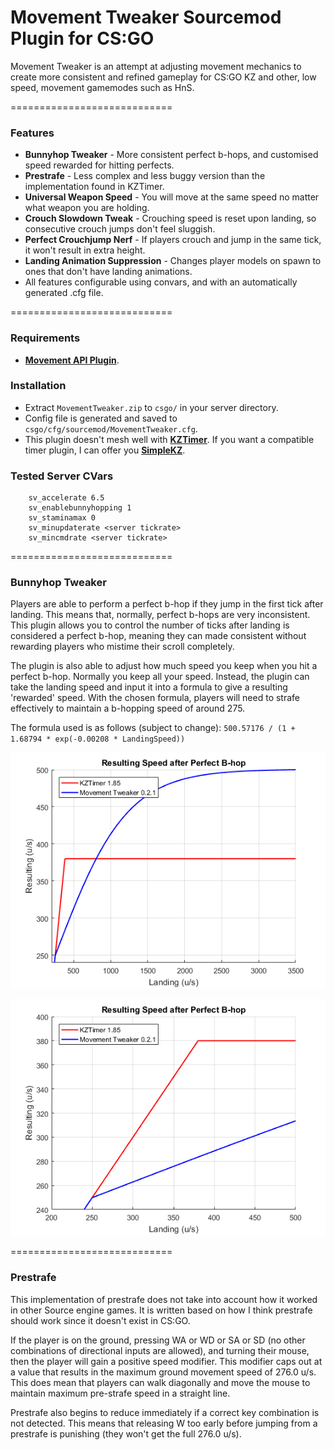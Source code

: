 # Movement Tweaker Sourcemod Plugin for CS:GO

Movement Tweaker is an attempt at adjusting movement mechanics to create more consistent and refined gameplay for CS:GO KZ and other, low speed, movement gamemodes such as HnS.

============================

### Features

 * **Bunnyhop Tweaker** - More consistent perfect b-hops, and customised speed rewarded for hitting perfects.
 * **Prestrafe** - Less complex and less buggy version than the implementation found in KZTimer.
 * **Universal Weapon Speed** - You will move at the same speed no matter what weapon you are holding.
 * **Crouch Slowdown Tweak** - Crouching speed is reset upon landing, so consecutive crouch jumps don't feel sluggish.
 * **Perfect Crouchjump Nerf** - If players crouch and jump in the same tick, it won't result in extra height.
 * **Landing Animation Suppression** - Changes player models on spawn to ones that don't have landing animations.
 * All features configurable using convars, and with an automatically generated .cfg file.

============================

### Requirements

 * [**Movement API Plugin**](https://github.com/danzayau/MovementAPI).

### Installation

 * Extract ```MovementTweaker.zip``` to ```csgo/``` in your server directory.
 * Config file is generated and saved to ```csgo/cfg/sourcemod/MovementTweaker.cfg```.
 * This plugin doesn't mesh well with [**KZTimer**](http://github.com/klyve/kztimerglobal). If you want a compatible timer plugin, I can offer you [**SimpleKZ**](https://github.com/danzayau/SimpleKZ).
 
### Tested Server CVars

```
	sv_accelerate 6.5
	sv_enablebunnyhopping 1
	sv_staminamax 0	
	sv_minupdaterate <server tickrate>
	sv_mincmdrate <server tickrate>
```
 
============================

### Bunnyhop Tweaker

Players are able to perform a perfect b-hop if they jump in the first tick after landing. This means that, normally, perfect b-hops are very inconsistent. This plugin allows you to control the number of ticks after landing is considered a perfect b-hop, meaning they can made consistent without rewarding players who mistime their scroll completely.

The plugin is also able to adjust how much speed you keep when you hit a perfect b-hop. Normally you keep all your speed. Instead, the plugin can take the landing speed and input it into a formula to give a resulting 'rewarded' speed. With the chosen formula, players will need to strafe effectively to maintain a b-hopping speed of around 275.

The formula used is as follows (subject to change): ```500.57176 / (1 + 1.68794 * exp(-0.00208 * LandingSpeed))```

![Rewarded Speed Graph](perfspeedgraph1.png?raw=true)

![Rewarded Speed Graph (Zoomed)](perfspeedgraph2.png?raw=true)

============================

### Prestrafe

This implementation of prestrafe does not take into account how it worked in other Source engine games. It is written based on how I think prestrafe should work since it doesn't exist in CS:GO.

If the player is on the ground, pressing WA or WD or SA or SD (no other combinations of directional inputs are allowed), and turning their mouse, then the player will gain a positive speed modifier. This modifier caps out at a value that results in the maximum ground movement speed of 276.0 u/s. This does mean that players can walk diagonally and move the mouse to maintain maximum pre-strafe speed in a straight line.

Prestrafe also begins to reduce immediately if a correct key combination is not detected. This means that releasing W too early before jumping from a prestrafe is punishing (they won't get the full 276.0 u/s).
